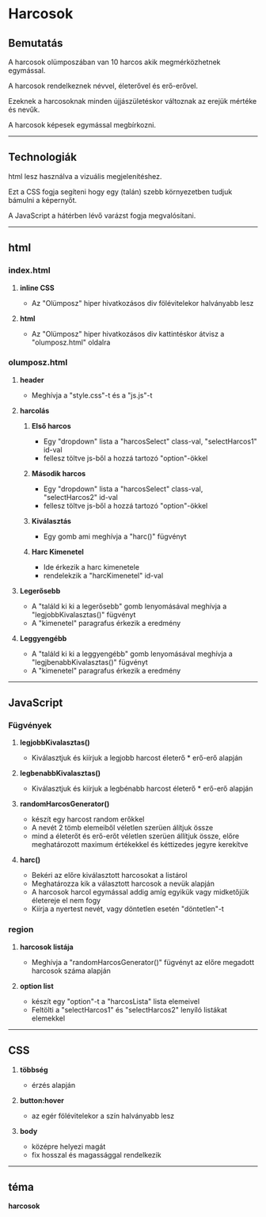 # Harcosok
## Bemutatás
A harcosok olümposzában van 10 harcos akik megmérközhetnek egymással.

A harcosok rendelkeznek névvel, életerővel és erő-erővel.

Ezeknek a harcosoknak minden újjászületéskor változnak az erejük mértéke és nevűk.

A harcosok képesek egymással megbírkozni.

---

## Technologiák
html lesz használva a vizuális megjelenítéshez.

Ezt a CSS fogja segíteni hogy egy (talán) szebb környezetben tudjuk bámulni a képernyőt.

A JavaScript a hátérben lévő varázst fogja megvalósítani.

---
## html

### index.html

1. **inline CSS**
   - Az "Olümposz" hiper hivatkozásos div fölévitelekor halványabb lesz

2. **html**
   - Az "Olümposz" hiper hivatkozásos div kattintéskor átvisz a "olumposz.html" oldalra

### olumposz.html

1. **header**
   - Meghívja a "style.css"-t és a "js.js"-t
   
2. **harcolás**

   1. **Első harcos**
      - Egy "dropdown" lista a "harcosSelect" class-val, "selectHarcos1" id-val
      - fellesz töltve js-ből a hozzá tartozó "option"-ökkel 

   2. **Második harcos**
      - Egy "dropdown" lista a "harcosSelect" class-val, "selectHarcos2" id-val
      - fellesz töltve js-ből a hozzá tartozó "option"-ökkel 

   3. **Kiválasztás**
      - Egy gomb ami meghívja a "harc()" fügvényt

   4. **Harc Kimenetel**
      - Ide érkezik a harc kimenetele
      - rendelekzik a "harcKimenetel" id-val

3. **Legerősebb**
   - A "találd ki ki a legerősebb" gomb lenyomásával meghívja a "legjobbKivalasztas()" fügvényt
   - A "kimenetel" paragrafus érkezik a eredmény

4. **Leggyengébb**  
   - A "találd ki ki a leggyengébb" gomb lenyomásával meghívja a "legjbenabbKivalasztas()" fügvényt
   - A "kimenetel" paragrafus érkezik a eredmény

---

## JavaScript

### Fügvények

1. **legjobbKivalasztas()**
   - Kiválasztjuk és kiírjuk a legjobb harcost életerő * erő-erő alapján
     
2. **legbenabbKivalasztas()**
   - Kiválasztjuk és kiírjuk a legbénabb harcost életerő * erő-erő alapján
     
3. **randomHarcosGenerator()**
   - készít egy harcost random erőkkel
   - A nevét 2 tömb elemeiből véletlen szerüen álítjuk össze
   - mind a életerőt és erő-erőt véletlen szerüen állítjuk össze, előre meghatározott maximum értékekkel és kéttizedes jegyre kerekítve
     
4. **harc()**
   - Bekéri az előre kiválasztott harcosokat a listárol
   - Meghatározza kik a választott harcosok a nevük alapján
   - A harcosok harcol egymással addig amíg egyikük vagy midketőjük életereje el nem fogy
   - Kiírja a nyertest nevét, vagy döntetlen esetén "döntetlen"-t

### region

1. **harcosok listája**
   - Meghívja a "randomHarcosGenerator()" fügvényt az előre megadott harcosok száma alapján

2. **option list**
   - készít egy "option"-t a "harcosLista" lista elemeivel
   - Feltölti a "selectHarcos1" és "selectHarcos2" lenyíló listákat elemekkel

---

## CSS

1. **többség** 
   - érzés alapján

2. **button:hover**
   - az egér fölévitelekor a szín halványabb lesz

3. **body**
   - középre helyezi magát
   - fix hosszal és magassággal rendelkezik

---

## téma
**harcosok**

